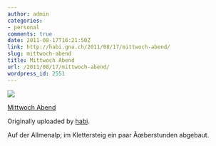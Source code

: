 ```yaml
---
author: admin
categories:
- personal
comments: true
date: 2011-08-17T16:21:50Z
link: http://habi.gna.ch/2011/08/17/mittwoch-abend/
slug: mittwoch-abend
title: Mittwoch Abend
url: /2011/08/17/mittwoch-abend/
wordpress_id: 2551
---
```


[![](http://farm7.static.flickr.com/6077/6053397038_d279e2df96_m.jpg)](http://www.flickr.com/photos/habi/6053397038/)
   

 
  [Mittwoch Abend](http://www.flickr.com/photos/habi/6053397038/)
    

  Originally uploaded by [habi](http://www.flickr.com/photos/habi/).
 



Auf der Allmenalp; im Klettersteig ein paar Ãœberstunden abgebaut.
  


